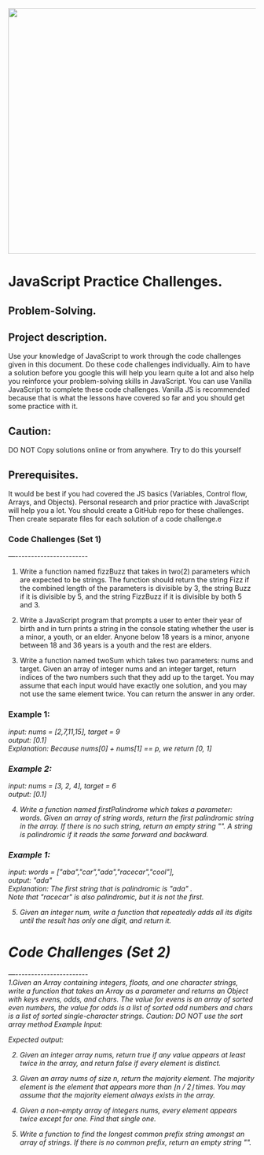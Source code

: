 <img src="https://media.istockphoto.com/id/537331500/photo/programming-code-abstract-technology-background-of-software-deve.jpg?s=612x612&w=0&k=20&c=jlYes8ZfnCmD0lLn-vKvzQoKXrWaEcVypHnB5MuO-g8="  height="500"  width="860"/>





 # JavaScript Practice Challenges.

## Problem-Solving.


## Project description.
Use your knowledge of JavaScript to work through the code challenges given in this document. Do these code challenges individually. Aim to have a solution before you google this will help you learn quite a lot and also help you reinforce your problem-solving skills in JavaScript.
You can use Vanilla JavaScript to complete these code challenges. Vanilla JS is recommended because that is what the lessons have covered so far and you should get some practice with it. 


## Caution:
DO NOT Copy solutions online or from anywhere. 
Try to do this yourself 

## Prerequisites.
It would be best if you had covered the JS basics (Variables, Control flow, Arrays, and Objects).
Personal research and prior practice with JavaScript will help you a lot.
You should create a GitHub repo for these challenges. Then create separate files for each solution of a code challenge.e



### Code Challenges (Set 1)
—-----------------------
1. Write a function named fizzBuzz that takes in two(2) parameters which are expected to be strings. The function should return the string Fizz if the combined length of the parameters is divisible by 3, the string Buzz if it is divisible by 5, and the string FizzBuzz if it is divisible by both 5 and 3.

2. Write a JavaScript program that prompts a user to enter their year of birth and in turn prints a string in the console stating whether the user is a minor, a youth, or an elder.  Anyone below 18 years is a minor, anyone between 18 and 36 years is a youth and the rest are elders.

3. Write a function named twoSum which takes two parameters: nums and target. Given an array of integer nums and an integer target, return indices of the two numbers such that they add up to the target. You may assume that each input would have exactly one solution, and you may not use the same element twice.
You can return the answer in any order.

### Example 1:
<em>input: nums = [2,7,11,15], target = 9 </em> <br>
<em>output: [0.1] </em><br>
<em>Explanation: Because nums[0] + nums[1] == p, we return [0, 1] <br>
### Example 2:
<em>input: nums = [3, 2, 4], target = 6</em> <br>
<em>output: [0.1] </em><br>


4. Write a function named firstPalindrome which takes a parameter: words. Given an array of string words, return the first palindromic string in the array. If there is no such string, return an empty string "".
A string is palindromic if it reads the same forward and backward.<br>
### Example 1:
<em>input: words = ["aba","car","ada","racecar","cool"], </em> <br>
<em>output: "ada" </em><br>
<em>Explanation: The first string that is palindromic is "ada" . <br>
Note that "racecar" is also palindromic, but it is not the first.

5. Given an integer num, write a function that repeatedly adds all its digits until the result has only one digit, and return it.

# Code Challenges (Set 2)
—----------------------- <br>
1.Given an Array containing integers, floats, and one character strings, write a function that takes an Array as a parameter and returns an Object with keys evens, odds, and chars. The value for evens is an array of sorted even numbers, the value for odds is a list of sorted odd numbers and chars is a list of sorted single-character strings.
Caution: DO NOT use the sort array method
Example Input:

Expected output:

2. Given an integer array nums, return true if any value appears at least twice in the array, and return false if every element is distinct.


3. Given an array nums of size n, return the majority element. The majority element is the element that appears more than ⌊n / 2⌋ times. You may assume that the majority element always exists in the array.



4. Given a non-empty array of integers nums, every element appears twice except for one. Find that single one.



5. Write a function to find the longest common prefix string amongst an array of strings. If there is no common prefix, return an empty string "".








